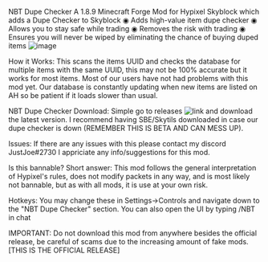 NBT Dupe Checker
A 1.8.9 Minecraft Forge Mod for Hypixel Skyblock which adds a Dupe Checker to Skyblock
  ◉ Adds high-value item dupe checker
  ◉ Allows you to stay safe while trading
  ◉ Removes the risk with trading
  ◉ Ensures you will never be wiped by eliminating the chance of buying duped items
![image](https://user-images.githubusercontent.com/53631725/163915354-d68fd3ed-c3b0-41c0-b659-a946080ffe48.png)

How it Works:
This scans the items UUID and checks the database for multiple items with the same UUID, this may not be 100% accurate but it works for most items. Most of our users have not had problems with this mod yet. Our database is constantly updating when new items are listed on AH so be patient if it loads slower than usual.

NBT Dupe Checker Download:
Simple go to releases ![link](https://github.com/Skytils/SkytilsMod/tree/0.x) and download the latest version. I recommend having SBE/Skytils downloaded in case our dupe checker is down (REMEMBER THIS IS BETA AND CAN MESS UP). 

Issues:
If there are any issues with this please contact my discord JustJoe#2730
I appriciate any info/suggestions for this mod.

Is this bannable?
Short answer: This mod follows the general interpretation of Hypixel's rules, does not modify packets in any way, and is most likely not bannable, but as with all mods, it is use at your own risk.

Hotkeys:
You may change these in Settings->Controls and navigate down to the "NBT Dupe Checker" section.
You can also open the UI by typing /NBT in chat

IMPORTANT:
Do not download this mod from anywhere besides the official release, be careful of scams due to the increasing amount of fake mods.
                                                               [THIS IS THE OFFICIAL RELEASE]
